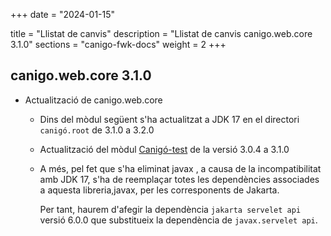 +++
date        = "2024-01-15"

title       = "Llistat de canvis"
description = "Llistat de canvis canigo.web.core 3.1.0"
sections    = "canigo-fwk-docs"
weight		= 2
+++

## canigo.web.core 3.1.0

- Actualització de canigo.web.core
  - Dins del mòdul següent s'ha actualitzat a JDK 17 en el directori `canigó.root` de 3.1.0 a 3.2.0
  - Actualització del mòdul [Canigó-test](/plataformes/canigo/documentacio-llibreries/canigo.test/3.1.0/) de la versió 3.0.4 a 3.1.0
  - A més, pel fet que s'ha eliminat javax , a causa de la incompatibilitat amb JDK 17,
    s'ha de reemplaçar totes les dependències associades a aquesta libreria,javax, per les corresponents de Jakarta.
    
    Per tant, haurem d'afegir la dependència `jakarta servelet api` versió 6.0.0 que substitueix la 
    dependència de `javax.servelet api`.
  
